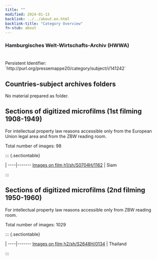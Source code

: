 ```yaml
---
title: ""
modified: 2024-01-13
backlink: ../../about.en.html
backlink-title: "Category Overview"
fn-stub: about
---
```


### Hamburgisches Welt-Wirtschafts-Archiv (HWWA)

# 

<div class="hint">Persistent Identifier: `http://purl.org/pressemappe20/category/subject/i/141242`</div>







## Countries-subject archives folders





No material prepared as folder.



<a id="filmsections" />

## Sections of digitized microfilms (1st filming 1908-1949)

<p>For intellectual property law reasons accessible only from the European Union legal area and from the ZBW reading room.</p>



<p>Total number of images: 98</p>




::: {.sectiontable}

 | 
----|-------
<a class="btn" href="https://pm20.zbw.eu/film/h1/sh/S0704H/1162" rel="nofollow">Images on film h1/sh/S0704H/1162</a> | Siam


:::




## Sections of digitized microfilms (2nd filming 1950-1960)

<p>For intellectual property law reasons accessible only from ZBW reading room.</p>



<p>Total number of images: 1029</p>




::: {.sectiontable}

 | 
----|-------
<a class="btn" href="https://pm20.zbw.eu/film/h2/sh/S2648H/0134" rel="nofollow">Images on film h2/sh/S2648H/0134</a> | Thailand


:::
















